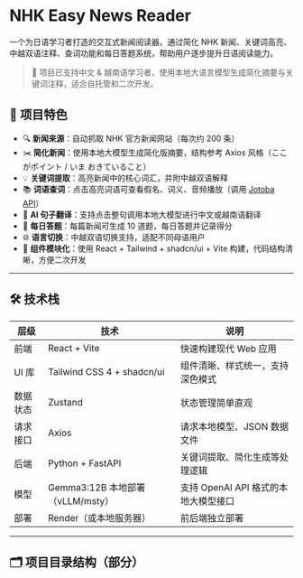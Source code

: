 # NHK Easy News Reader

一个为日语学习者打造的交互式新闻阅读器。通过简化 NHK 新闻、关键词高亮、中越双语注释、查词功能和每日答题系统，帮助用户逐步提升日语阅读能力。

> 🚀 项目已支持中文 & 越南语学习者，使用本地大语言模型生成简化摘要与关键词注释，适合自托管和二次开发。

## 📰 项目特色

- 🔍 **新闻来源**：自动抓取 NHK 官方新闻网站（每次约 200 条）
- ✂️ **简化新闻**：使用本地大模型生成简化版摘要，结构参考 Axios 风格（ここがポイント / いま おきていること）
- 💡 **关键词提取**：高亮新闻中的核心词汇，并附中越双语解释
- 📚 **词语查词**：点击高亮词语可查看假名、词义、音频播放（调用 [Jotoba API](https://jotoba.de/)）
- 🧠 **AI 句子翻译**：支持点击整句调用本地大模型进行中文或越南语翻译
- 🎯 **每日答题**：每篇新闻可生成 10 道题，每日答题并记录得分
- 🌐 **语言切换**：中越双语切换支持，适配不同母语用户
- 🧩 **组件模块化**：使用 React + Tailwind + shadcn/ui + Vite 构建，代码结构清晰，方便二次开发

---

## 🛠 技术栈

| 层级     | 技术               | 说明 |
|----------|--------------------|------|
| 前端     | React + Vite       | 快速构建现代 Web 应用 |
| UI 库    | Tailwind CSS 4 + shadcn/ui | 组件清晰、样式统一，支持深色模式 |
| 数据状态 | Zustand            | 状态管理简单直观 |
| 请求接口 | Axios              | 请求本地模型、JSON 数据文件 |
| 后端     | Python + FastAPI   | 关键词提取、简化生成等处理逻辑 |
| 模型     | Gemma3:12B 本地部署（vLLM/msty） | 支持 OpenAI API 格式的本地大模型接口 |
| 部署     | Render（或本地服务器） | 前后端独立部署 |

---

## 🗂 项目目录结构（部分）
